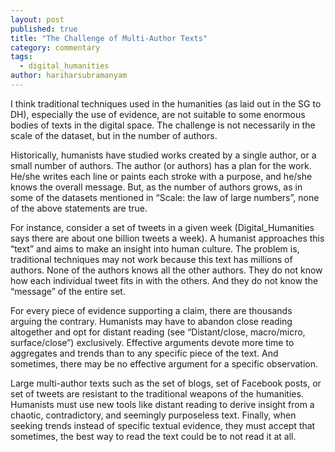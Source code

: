 ```yaml
---
layout: post
published: true
title: "The Challenge of Multi-Author Texts"
category: commentary
tags: 
  - digital_humanities
author: hariharsubramanyam
---
```


I think traditional techniques used in the humanities (as laid out in the SG to DH), especially the use of evidence, are not suitable to some enormous bodies of texts in the digital space. The challenge is not necessarily in the scale of the dataset, but in the number of authors.

Historically, humanists have studied works created by a single author, or a small number of authors. The author (or authors) has a plan for the work. He/she writes each line or paints each stroke with a purpose, and he/she knows the overall message. But, as the number of authors grows, as in some of the datasets mentioned in “Scale: the law of large numbers”, none of the above statements are true. 

For instance, consider a set of tweets in a given week (Digital_Humanities says there are about one billion tweets a week). A humanist approaches this “text” and aims to make an insight into human culture. The problem is, traditional techniques may not work because this text has millions of authors. None of the authors knows all the other authors. They do not know how each individual tweet fits in with the others. And they do not know the “message” of the entire set. 

For every piece of evidence supporting a claim, there are thousands arguing the contrary. Humanists may have to abandon close reading altogether and opt for distant reading (see “Distant/close, macro/micro, surface/close”) exclusively. Effective arguments devote more time to aggregates and trends than to any specific piece of the text. And sometimes, there may be no effective argument for a specific observation.

Large multi-author texts such as the set of blogs, set of Facebook posts, or set of tweets are resistant to the traditional weapons of the humanities. Humanists must use new tools like distant reading to derive insight from a chaotic, contradictory, and seemingly purposeless text. Finally, when seeking trends instead of specific textual evidence, they must accept that sometimes, the best way to read the text could be to not read it at all.



